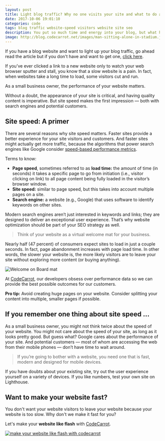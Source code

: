 ```yaml
---
layout: post
title: Light blog traffic? Why no one visits your site and what to do about it
date: 2017-10-06 19:01:10
categories: code
tags: blog traffic website-speed visitors website site seo
description: You put so much time and energy into your blog, but what happens when no one reads it? Here's how to boost blog traffic and gain new readers.
image: http://blog.codecarrot.net/images/man-sitting-alone-in-stadium.jpg
---
```


If you have a blog website and want to light up your blog traffic, go ahead read the article but if you don't have and want to get one, [click here](http://codecarrot.net/).

If you’ve ever clicked a link to a new website only to watch your web browser sputter and stall, you know that a slow website is a pain. In fact, when websites take a long time to load, some visitors cut and run.

<div class="callout">
As a small business owner, the performance of your website matters.
</div>

Without a doubt, the appearance of your site is critical, and having quality content is imperative. But site speed makes the first impression — both with search engines and potential customers.

## Site speed: A primer

There are several reasons why site speed matters. Faster sites provide a better experience for your site visitors and customers. And faster sites might actually get more traffic, because the algorithms that power search engines like Google consider [speed-based performance metrics](/google-counts-site-speed-as-ranking-factor).

Terms to know:

* **Page speed**, sometimes referred to as **load time:** the amount of time (in seconds) it takes a specific page to go from initiation (i.e., visitor clicking on link) to all page content being fully loaded in the visitor’s browser window.
* **Site speed:** similar to page speed, but this takes into account multiple pages on a site.
* **Search engine:** a website (e.g., Google) that uses software to identify keywords on other sites.

Modern search engines aren’t just interested in keywords and links; they are designed to deliver an exceptional user experience. That’s why website optimization should be part of your SEO strategy as well.

<blockquote>
Think of your website as a virtual welcome mat for your business.
</blockquote>

Nearly half (47 percent) of consumers expect sites to load in just a couple seconds. In fact, page abandonment increases with page load time. In other words, the slower your website is, the more likely visitors are to leave your site without exploring more content (or buying anything).

![Welcome on Board mat](http://blog.codecarrot.net/images/welcome-on-board-mat.jpeg)

At [CodeCarrot](http://codecarrot.net/), our developers obsess over performance data so we can provide the best possible outcomes for our customers.

**Pro tip:** Avoid creating huge pages on your website. Consider splitting your content into multiple, smaller pages if possible.

## If you remember one thing about site speed …

As a small business owner, you might not think twice about the speed of your website. You might not care about the speed of your site, as long as it looks pretty good. But guess what? Google cares about the performance of your site. And potential customers — most of whom are accessing the web from their mobile phones — don’t have time to wait around.

<blockquote>
If you’re going to bother with a website, you need one that is fast, modern and designed for mobile devices.
</blockquote>

If you have doubts about your existing site, try out the user experience yourself on a variety of devices. If you like numbers, test your own site on Lighthouse.

## Want to make your website fast?

You don't want your website visitors to leave your website because your website is too slow. Why don't we make it fast for you?

Let's make your **website like flash** with [CodeCarrot](http://codecarrot.net/).

[![make your website like flash with codecarrot](http://blog.codecarrot.net/images/ac1fafb4cef5bb6bf83b03a08c3d20d3.png)](http://codecarrot.net/)
